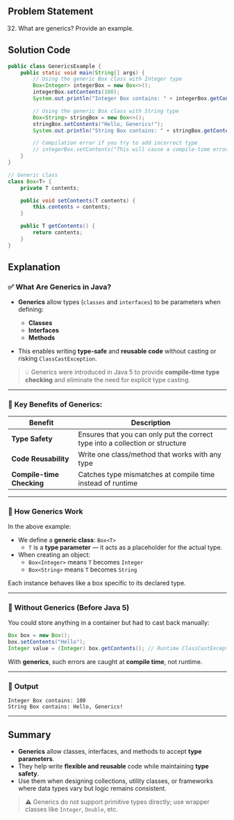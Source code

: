 ## Problem Statement  
32. What are generics? Provide an example.

## Solution Code  
```java
public class GenericsExample {
    public static void main(String[] args) {
        // Using the generic Box class with Integer type
        Box<Integer> integerBox = new Box<>();
        integerBox.setContents(100);
        System.out.println("Integer Box contains: " + integerBox.getContents());

        // Using the generic Box class with String type
        Box<String> stringBox = new Box<>();
        stringBox.setContents("Hello, Generics!");
        System.out.println("String Box contains: " + stringBox.getContents());

        // Compilation error if you try to add incorrect type
        // integerBox.setContents("This will cause a compile-time error"); // Uncommenting this line will cause error
    }
}

// Generic class
class Box<T> {
    private T contents;

    public void setContents(T contents) {
        this.contents = contents;
    }

    public T getContents() {
        return contents;
    }
}
```

## Explanation  

### ✅ What Are Generics in Java?
- **Generics** allow types (`classes` and `interfaces`) to be parameters when defining:
  - **Classes**
  - **Interfaces**
  - **Methods**

- This enables writing **type-safe** and **reusable code** without casting or risking `ClassCastException`.

> 💡 Generics were introduced in Java 5 to provide **compile-time type checking** and eliminate the need for explicit type casting.

---

### 📌 Key Benefits of Generics:

| Benefit | Description |
|--------|-------------|
| **Type Safety** | Ensures that you can only put the correct type into a collection or structure |
| **Code Reusability** | Write one class/method that works with any type |
| **Compile-time Checking** | Catches type mismatches at compile time instead of runtime |

---

### 🧠 How Generics Work

In the above example:
- We define a **generic class**: `Box<T>`
  - `T` is a **type parameter** — it acts as a placeholder for the actual type.
- When creating an object:
  - `Box<Integer>` means `T` becomes `Integer`
  - `Box<String>` means `T` becomes `String`

Each instance behaves like a box specific to its declared type.

---

### 🚫 Without Generics (Before Java 5)

You could store anything in a container but had to cast back manually:
```java
Box box = new Box();
box.setContents("Hello");
Integer value = (Integer) box.getContents(); // Runtime ClassCastException
```

With **generics**, such errors are caught at **compile time**, not runtime.

---

### 📁 Output

```
Integer Box contains: 100
String Box contains: Hello, Generics!
```

---

## Summary  
- **Generics** allow classes, interfaces, and methods to accept **type parameters**.
- They help write **flexible and reusable** code while maintaining **type safety**.
- Use them when designing collections, utility classes, or frameworks where data types vary but logic remains consistent.

> ⚠️ Generics do not support primitive types directly; use wrapper classes like `Integer`, `Double`, etc.